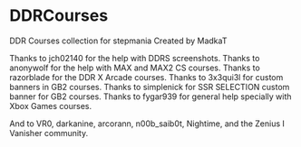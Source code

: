 # DDRCourses
DDR Courses collection for stepmania
Created by MadkaT

Thanks to jch02140 for the help with DDRS screenshots.
Thanks to anonywolf for the help with MAX and MAX2 CS courses.
Thanks to razorblade for the DDR X Arcade courses.
Thanks to 3x3qui3l for custom banners in GB2 courses.
Thanks to simplenick for SSR SELECTION custom banner for GB2 courses.
Thanks to fygar939 for general help specially with Xbox Games courses.

And to VR0, darkanine, arcorann, n00b_saib0t, Nightime, and the Zenius I Vanisher community.